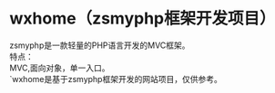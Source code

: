 wxhome（zsmyphp框架开发项目）
=======

zsmyphp是一款轻量的PHP语言开发的MVC框架。<br/>
特点：<br/>
MVC,面向对象，单一入口。<br/>
`wxhome是基于zsmyphp框架开发的网站项目，仅供参考。<br/>

